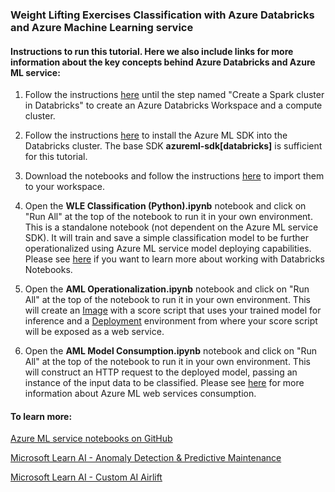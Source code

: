 ### Weight Lifting Exercises Classification with Azure Databricks and Azure Machine Learning service

#### Instructions to run this tutorial. Here we also include links for more information about the key concepts behind Azure Databricks and Azure ML service:

1. Follow the instructions [here](https://docs.microsoft.com/en-us/azure/azure-databricks/quickstart-create-databricks-workspace-portal) until the step named "Create a Spark cluster in Databricks" to create an Azure Databricks Workspace and a compute cluster.

2. Follow the instructions [here](https://docs.microsoft.com/en-us/azure/machine-learning/service/how-to-configure-environment#install-the-correct-sdk-into-a-databricks-library) to install the Azure ML SDK into the Databricks cluster. The base SDK **azureml-sdk[databricks]** is sufficient for this tutorial.

3. Download the notebooks and follow the instructions [here](https://docs.azuredatabricks.net/user-guide/notebooks/notebook-manage.html#import-a-notebook) to import them to your workspace.

4. Open the **WLE Classification (Python).ipynb** notebook and click on "Run All" at the top of the notebook to run it in your own environment. This is a standalone notebook (not dependent on the Azure ML service SDK). It will train and save a simple classification model to be further operationalized using Azure ML service model deploying capabilities. Please see [here](https://docs.azuredatabricks.net/user-guide/notebooks/notebook-use.html) if you want to learn more about working with Databricks Notebooks.

5. Open the **AML Operationalization.ipynb** notebook and click on "Run All" at the top of the notebook to run it in your own environment. This will create an [Image](https://docs.microsoft.com/en-us/azure/machine-learning/service/concept-azure-machine-learning-architecture#image) with a score script that uses your trained model for inference and a [Deployment](https://docs.microsoft.com/en-us/azure/machine-learning/service/concept-azure-machine-learning-architecture#deployment) environment from where your score script will be exposed as a web service.

6. Open the **AML Model Consumption.ipynb** notebook and click on "Run All" at the top of the notebook to run it in your own environment. This will construct an HTTP request to the deployed model, passing an instance of the input data to be classified. Please see [here](https://docs.microsoft.com/en-us/azure/machine-learning/service/how-to-consume-web-service) for more information about Azure ML web services consumption.

#### To learn more:

[Azure ML service notebooks on GitHub](https://github.com/Azure/MachineLearningNotebooks)

[Microsoft Learn AI - Anomaly Detection & Predictive Maintenance](https://github.com/Azure/LearnAI-ADPM)

[Microsoft Learn AI - Custom AI Airlift](https://github.com/Azure/LearnAI-CustomAI-Airlift)
